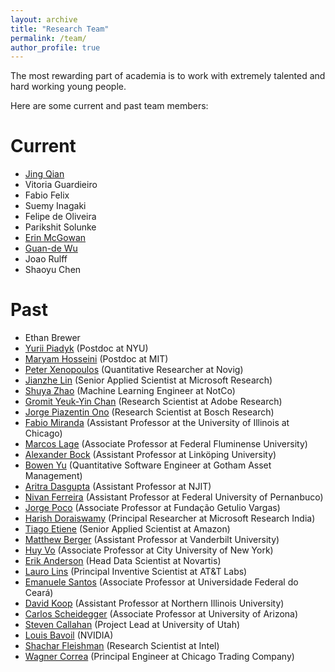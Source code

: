 ```yaml
---
layout: archive
title: "Research Team"
permalink: /team/
author_profile: true
---
```


The most rewarding part of academia is to work with extremely talented and hard working young people. 

Here are some current and past team members:

Current
======

* [Jing Qian](https://www.jingq.org/) 
* Vitoria Guardieiro
* Fabio Felix
* Suemy Inagaki
* Felipe de Oliveira
* Parikshit Solunke
* [Erin McGowan](https://egm68.github.io/)
* [Guan-de Wu](https://www.gdwu.xyz/)
* Joao Rulff
* Shaoyu Chen

Past
======
* Ethan Brewer
* [Yurii Piadyk](https://ypiadyk.github.io/) (Postdoc at NYU)
* [Maryam Hosseini](https://www.linkedin.com/in/maryam-hosseini-81623157/) (Postdoc at MIT)
* [Peter Xenopoulos](http://www.peterxeno.com/) (Quantitative Researcher at Novig)
* [Jianzhe Lin](https://www.linkedin.com/in/jianzhe-peter-lin-a4135baa/?originalSubdomain=ca) (Senior Applied Scientist at Microsoft Research)
* [Shuya Zhao](https://www.linkedin.com/in/shuya-zhao-485670139/) (Machine Learning Engineer at NotCo)
* [Gromit Yeuk-Yin Chan](http://gromitchan.com/) (Research Scientist at Adobe Research)
* [Jorge Piazentin Ono](https://vgc.poly.edu/~jhenrique/) (Research Scientist at Bosch Research)
* [Fabio Miranda](https://fmiranda.me/) (Assistant Professor at the University of Illinois at Chicago)
* [Marcos Lage](http://www.ic.uff.br/~mlage/) (Associate Professor at Federal Fluminense University)
* [Alexander Bock](http://alexanderbock.eu/) (Assistant Professor at Linköping University)
* [Bowen Yu](http://bowenyu.me/) (Quantitative Software Engineer at Gotham Asset Management)
* [Aritra Dasgupta](https://aedeegee.github.io/) (Assistant Professor at NJIT)
* [Nivan Ferreira](https://www.cin.ufpe.br/~nivan/) (Assistant Professor at Federal University of Pernanbuco)
* [Jorge Poco](https://vgc.poly.edu/~jpocom/) (Associate Professor at Fundação Getulio Vargas)
* [Harish Doraiswamy](http://www.harishd.com/home/) (Principal Researcher at Microsoft Research India)
* [Tiago Etiene](https://www.linkedin.com/in/tiagoetiene) (Senior Applied Scientist at Amazon)
* [Matthew Berger](https://engineering.vanderbilt.edu/bio/matthew-berger) (Assistant Professor at Vanderbilt University)
* [Huy Vo](https://hvo.github.io/) (Associate Professor at City University of New York)
* [Erik Anderson](https://www.linkedin.com/in/erik-anderson-05996b7a/) (Head Data Scientist at Novartis)
* [Lauro Lins](https://www.linkedin.com/in/lauro-lins-8aa592216/) (Principal Inventive Scientist at AT&T Labs)
* [Emanuele Santos](https://emanueles.github.io/) (Associate Professor at Universidade Federal do Ceará)
* [David Koop](http://faculty.cs.niu.edu/~dakoop/) (Assistant Professor at Northern Illinois University) 
* [Carlos Scheidegger](https://cscheid.net/) (Associate Professor at University of Arizona)
* [Steven Callahan](http://www.sci.utah.edu/~stevec/Home.html) (Project Lead at University of Utah)
* [Louis Bavoil](https://developer.nvidia.com/blog/author/louisbavoil/) (NVIDIA)
* [Shachar Fleishman](https://www.linkedin.com/in/shachar-fleishman/?originalSubdomain=il) (Research Scientist at Intel)
* [Wagner Correa](https://www.linkedin.com/in/wagnertcorrea/) (Principal Engineer at Chicago Trading Company)
